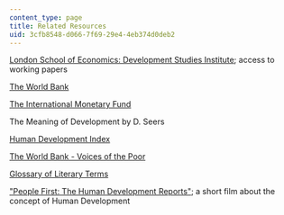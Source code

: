 ```yaml
---
content_type: page
title: Related Resources
uid: 3cfb8548-d066-7f69-29e4-4eb374d0deb2
---
```


[London School of Economics: Development Studies Institute](https://www.lse.ac.uk/study-at-lse/Graduate/degree-programmes-2021/MSc-Development-Studies); access to working papers

[The World Bank](http://www.worldbank.org/)

[The International Monetary Fund](http://www.imf.org/external/index.htm)

The Meaning of Development by D. Seers

[Human Development Index](http://hdr.undp.org/en/statistics/)

[The World Bank - Voices of the Poor](https://documents.worldbank.org/en/publication/documents-reports/documentdetail/131441468779067441/voices-of-the-poor-can-anyone-hear-us)

[Glossary of Literary Terms](http://www.gale.cengage.com/free_resources/glossary/index.htm)

["People First: The Human Development Reports"](http://hdr.undp.org/en/humandev/); a short film about the concept of Human Development